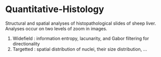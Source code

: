 Quantitative-Histology
======================

Structural and spatial analyses of histopathological slides of sheep liver. Analyses occur on two levels of zoom in images.

1. Widefield : information entropy, lacunarity, and Gabor filtering for directionality
2. Targetted : spatial distribution of nuclei, their size distribution, ...
